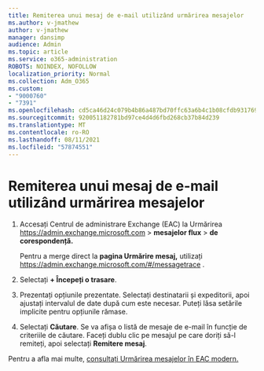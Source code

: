```yaml
---
title: Remiterea unui mesaj de e-mail utilizând urmărirea mesajelor
ms.author: v-jmathew
author: v-jmathew
manager: dansimp
audience: Admin
ms.topic: article
ms.service: o365-administration
ROBOTS: NOINDEX, NOFOLLOW
localization_priority: Normal
ms.collection: Adm_O365
ms.custom:
- "9000760"
- "7391"
ms.openlocfilehash: cd5ca46d24c079b4b86a487bd70ffc63a6b4c1b08cfdb931769db8d16db3c3fd
ms.sourcegitcommit: 920051182781bd97ce4d4d6fbd268cb37b84d239
ms.translationtype: MT
ms.contentlocale: ro-RO
ms.lasthandoff: 08/11/2021
ms.locfileid: "57874551"
---
```

# <a name="submit-an-email-message-using-message-trace"></a>Remiterea unui mesaj de e-mail utilizând urmărirea mesajelor

1. Accesați Centrul de administrare Exchange (EAC) la Urmărirea <https://admin.exchange.microsoft.com> \> **mesajelor flux** \> **de corespondență.**

   Pentru a merge direct la **pagina Urmărire mesaj,** utilizați <https://admin.exchange.microsoft.com/#/messagetrace> .

2. Selectați **+ Începeți o trasare**.
3. Prezentați opțiunile prezentate. Selectați destinatarii și expeditorii, apoi ajustați intervalul de date după cum este necesar. Puteți lăsa setările implicite pentru opțiunile rămase.
4. Selectați **Căutare**. Se va afișa o listă de mesaje de e-mail în funcție de criteriile de căutare. Faceți dublu clic pe mesajul pe care doriți să-l remiteți, apoi selectați **Remitere mesaj**.

Pentru a afla mai multe, [consultați Urmărirea mesajelor în EAC modern.](https://docs.microsoft.com/exchange/monitoring/trace-an-email-message/message-trace-modern-eac)
